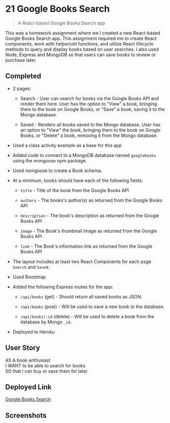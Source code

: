 # 21 Google Books Search
> A React-based Google Books Search app

This was a homework assignment where we I created a new React-based Google Books Search app. This assignment required me to create React components, work with helper/util functions, and utilize React lifecycle methods to query and display books based on user searches. I also used Node, Express and MongoDB so that users can save books to review or purchase later.

## Completed

* 2 pages:

  * Search - User can search for books via the Google Books API and render them here. User has the option to "View" a book, bringing them to the book on Google Books, or "Save" a book, saving it to the Mongo database.

  * Saved - Renders all books saved to the Mongo database. User has an option to "View" the book, bringing them to the book on Google Books, or "Delete" a book, removing it from the Mongo database.

* Used a class activity example as a base for this app

* Added code to connect to a MongoDB database named `googlebooks` using the mongoose npm package.

* Used mongoose to create a Book schema.

* At a minimum, books should have each of the following fields:

  * `title` - Title of the book from the Google Books API

  * `authors` - The books's author(s) as returned from the Google Books API

  * `description` - The book's description as returned from the Google Books API

  * `image` - The Book's thumbnail image as returned from the Google Books API

  * `link` - The Book's information link as returned from the Google Books API

* The layout includes at least two React Components for each page `Search` and `Saved`.

* Used Bootstrap.

* Added the following Express routes for the app:

  * `/api/books` (get) - Should return all saved books as JSON.

  * `/api/books` (post) - Will be used to save a new book to the database.

  * `/api/books/:id` (delete) - Will be used to delete a book from the database by Mongo `_id`.

* Deployed to Heroku


## User Story
AS A book enthusiast  
I WANT to be able to search for books  
SO that I can buy or save them for later

## Deployed Link
[Google Books Search](https://twenty-one-google-books-search.herokuapp.com/)

## Screenshots
